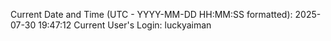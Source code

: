 Current Date and Time (UTC - YYYY-MM-DD HH:MM:SS formatted): 2025-07-30 19:47:12
Current User's Login: luckyaiman
